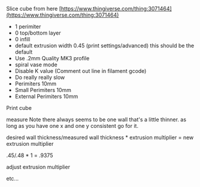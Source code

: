 Slice cube from here
[https://www.thingiverse.com/thing:3071464](https://www.thingiverse.com/thing:3071464)
* 1 perimiter
* 0 top/bottom layer
* 0 infill
* default extrusion width 0.45 (print settings/advanced) this should be the default
* Use .2mm Quality MK3 profile
* spiral vase mode
* Disable K value (Comment out line in filament gcode)
* Do really really slow
* Perimiters 10mm
* Small Perimiters 10mm
* External Perimiters 10mm

Print cube

measure 
Note there always seems to be one wall that's a little thinner.  as long as you have one x and one y consistent go for it.

desired wall thickness/measured wall thickness * extrusion multiplier = new extrusion multiplier

.45/.48 * 1 = .9375

adjust extrusion multiplier

etc...

<!--stackedit_data:
eyJoaXN0b3J5IjpbLTg4MjIyMjEwMiwtMTE5MDY4MjQ3NywxNT
MyNjIwOTc1LC0xNDgwOTY0ODIsLTI2OTEwNjU2OCwtMTYyNTMy
OTkzMSwxOTQ1OTkwNTU0XX0=
-->